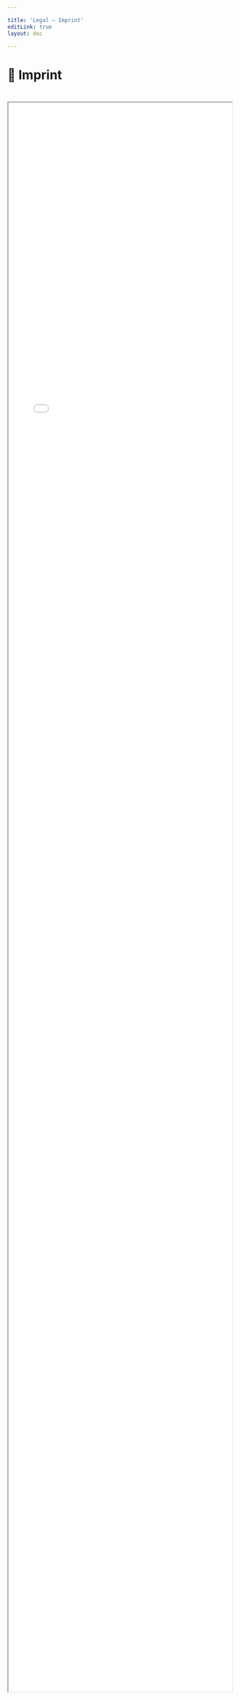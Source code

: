```yaml
---

title: 'Legal – Imprint'
editLink: true
layout: doc

---
```


# 📜 Imprint

<iframe src="/im.html" style="margin-top: 25px; height: calc(100vh - 425px); width: 100%;"></iframe>